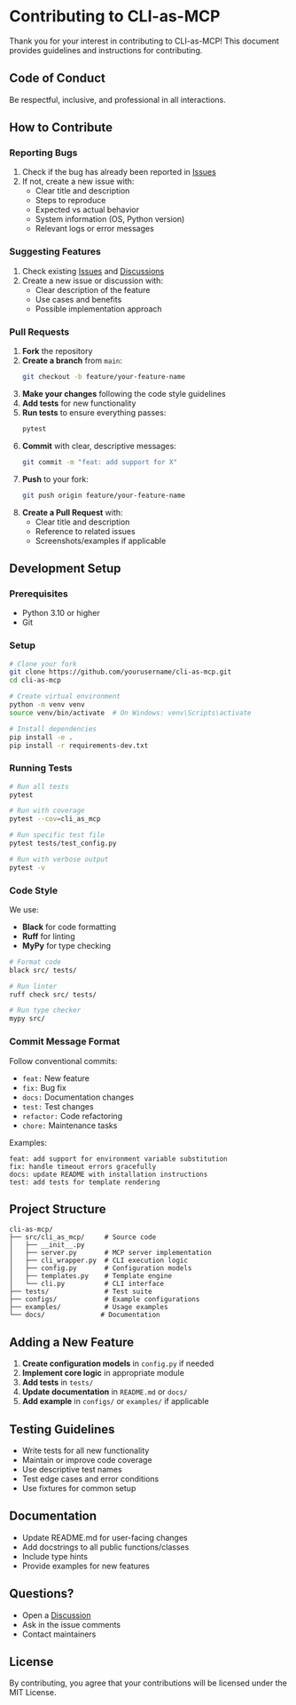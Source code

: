 # Contributing to CLI-as-MCP

Thank you for your interest in contributing to CLI-as-MCP! This document provides guidelines and instructions for contributing.

## Code of Conduct

Be respectful, inclusive, and professional in all interactions.

## How to Contribute

### Reporting Bugs

1. Check if the bug has already been reported in [Issues](https://github.com/yourusername/cli-as-mcp/issues)
2. If not, create a new issue with:
   - Clear title and description
   - Steps to reproduce
   - Expected vs actual behavior
   - System information (OS, Python version)
   - Relevant logs or error messages

### Suggesting Features

1. Check existing [Issues](https://github.com/yourusername/cli-as-mcp/issues) and [Discussions](https://github.com/yourusername/cli-as-mcp/discussions)
2. Create a new issue or discussion with:
   - Clear description of the feature
   - Use cases and benefits
   - Possible implementation approach

### Pull Requests

1. **Fork** the repository
2. **Create a branch** from `main`:
   ```bash
   git checkout -b feature/your-feature-name
   ```
3. **Make your changes** following the code style guidelines
4. **Add tests** for new functionality
5. **Run tests** to ensure everything passes:
   ```bash
   pytest
   ```
6. **Commit** with clear, descriptive messages:
   ```bash
   git commit -m "feat: add support for X"
   ```
7. **Push** to your fork:
   ```bash
   git push origin feature/your-feature-name
   ```
8. **Create a Pull Request** with:
   - Clear title and description
   - Reference to related issues
   - Screenshots/examples if applicable

## Development Setup

### Prerequisites

- Python 3.10 or higher
- Git

### Setup

```bash
# Clone your fork
git clone https://github.com/yourusername/cli-as-mcp.git
cd cli-as-mcp

# Create virtual environment
python -m venv venv
source venv/bin/activate  # On Windows: venv\Scripts\activate

# Install dependencies
pip install -e .
pip install -r requirements-dev.txt
```

### Running Tests

```bash
# Run all tests
pytest

# Run with coverage
pytest --cov=cli_as_mcp

# Run specific test file
pytest tests/test_config.py

# Run with verbose output
pytest -v
```

### Code Style

We use:
- **Black** for code formatting
- **Ruff** for linting
- **MyPy** for type checking

```bash
# Format code
black src/ tests/

# Run linter
ruff check src/ tests/

# Run type checker
mypy src/
```

### Commit Message Format

Follow conventional commits:

- `feat:` New feature
- `fix:` Bug fix
- `docs:` Documentation changes
- `test:` Test changes
- `refactor:` Code refactoring
- `chore:` Maintenance tasks

Examples:
```
feat: add support for environment variable substitution
fix: handle timeout errors gracefully
docs: update README with installation instructions
test: add tests for template rendering
```

## Project Structure

```
cli-as-mcp/
├── src/cli_as_mcp/     # Source code
│   ├── __init__.py
│   ├── server.py       # MCP server implementation
│   ├── cli_wrapper.py  # CLI execution logic
│   ├── config.py       # Configuration models
│   ├── templates.py    # Template engine
│   └── cli.py          # CLI interface
├── tests/              # Test suite
├── configs/            # Example configurations
├── examples/           # Usage examples
└── docs/              # Documentation
```

## Adding a New Feature

1. **Create configuration models** in `config.py` if needed
2. **Implement core logic** in appropriate module
3. **Add tests** in `tests/`
4. **Update documentation** in `README.md` or `docs/`
5. **Add example** in `configs/` or `examples/` if applicable

## Testing Guidelines

- Write tests for all new functionality
- Maintain or improve code coverage
- Use descriptive test names
- Test edge cases and error conditions
- Use fixtures for common setup

## Documentation

- Update README.md for user-facing changes
- Add docstrings to all public functions/classes
- Include type hints
- Provide examples for new features

## Questions?

- Open a [Discussion](https://github.com/yourusername/cli-as-mcp/discussions)
- Ask in the issue comments
- Contact maintainers

## License

By contributing, you agree that your contributions will be licensed under the MIT License.


